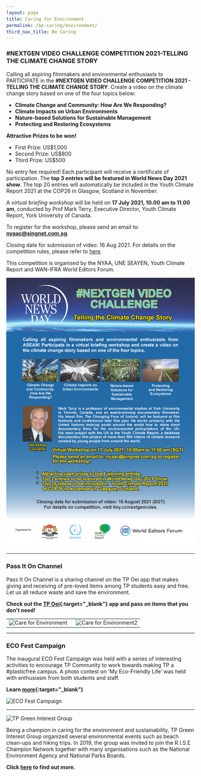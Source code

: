 ```yaml
---
layout: page
title: Caring for Environment
permalink: /be-caring/environment/
third_nav_title: Be Caring
---
```

### #NEXTGEN VIDEO CHALLENGE COMPETITION 2021-TELLING THE CLIMATE CHANGE STORY ###
Calling all aspiring filmmakers and environmental enthusiasts to PARTICIPATE in the **#NEXTGEN VIDEO CHALLENGE COMPETITION 2021 - TELLING THE CLIMATE CHANGE STORY**. Create a video  on the climate change story based on one of the four topics below:
* **Climate Change and Community: How Are We Responding?**
* **Climate Impacts on Urban Environments**
* **Nature-based Solutions for Sustainable Management**
* **Protecting and Restoring Ecosystems**

**Attractive Prizes to be won!**
* First Prize: US$1,000
* Second Prize: US$800
* Third Prize: US$500

No entry fee required! Each participant will receive a certificate of participation. The **top 3 entries will be featured in World News Day 2021 show**. The top 20 entries will automatically be included in the Youth Climate Report 2021 at the COP26 in Glasgow, Scotland in November.

A *virtual briefing workshop* will be held on **17 July 2021, 10.00 am to 11.00 am**, conducted by Prof Mark Terry, Executive Director, Youth Climate Report, York University of Canada.

To register for the workshop, please send an email to: **[nyaac@singnet.com.sg](mailto:nyaac@singnet.com.sg)**. 

Closing date for submission of video: 16 Aug 2021. For details on the competition rules, please refer to [here](/files/BeCaring-EnvirCompetition%20Rules.pdf).

This competition is organised by the NYAA, UNE SEAYEN, Youth Climate Report and WAN-IFRA World Editors Forum.

![NEXTGEN VIDEO CHALLENGE COMPETITION 2021](/images/BeCaring-EnvirWNDVideoCompetition.png)

---
### Pass It On Channel ###
Pass It On Channel is a sharing channel on the TP Oei app that makes giving and receiving of pre-loved items among TP students easy and free. Let us all reduce waste and save the environment. 

**Check out the [TP Oei](https://www.tp.edu.sg/life-at-tp/tp-students-digital-access-it-matters/students-it-needs.html#tpoei){:target="_blank"} app and pass on items that you don't need!**

<table>
    <tr>
        <td style="width:50%"><image src="{{site.baseurl}}/images/BeCaring-Env-PassItOn11.jpg" style="display:block;margin-left:auto;margin-right:auto;" alt="Care for Environment"></image>       
        </td>
        <td style="width:50%"><image src="{{site.baseurl}}/images/BeCaring-Env-PassItOn2.png" style="display:block;margin-left:auto;margin-right:auto;" alt="Care for Environment2"></image>       
        </td>
    </tr>
</table>

---

### ECO Fest Campaign ###
The inaugural ECO Fest Campaign was held with a series of interesting activities to encourage TP Community to work towards making TP a #plasticfree campus. A photo contest on 'My Eco-Friendly Life’ was held with enthusiasm from both students and staff. 

**Learn [more](https://www.instagram.com/p/CCm7zaGHYBL/?utm_source=ig_web_copy_link){:target="_blank"}**

![ECO Fest Campaign]({{site.baseurl}}/images/EcoFest4.JPG)

---

![TP Green Interest Group]({{site.baseurl}}/images/BeCaring-green_interest_grp1.jpg)

Being a champion in caring for the environment and sustainability, TP Green Interest Group organized several environmental events such as beach clean-ups and hiking trips. In 2019, the group was invited to join the R.I.S.E Champion Network together with many organisations such as the National Environment Agency and National Parks Boards. 

**Click [here](/interest_groups/green_interest_group/) to find out more.**